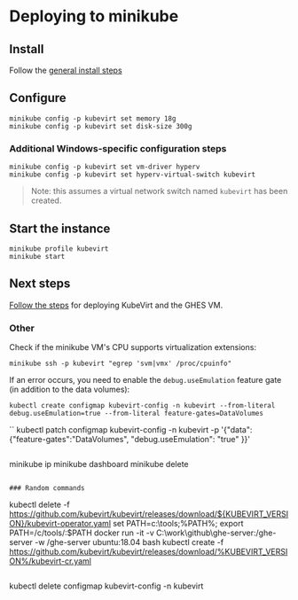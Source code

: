 # Deploying to minikube

## Install

Follow the [general install steps](https://kubernetes.io/docs/tasks/tools/install-minikube/)

## Configure

```
minikube config -p kubevirt set memory 18g
minikube config -p kubevirt set disk-size 300g
```

### Additional Windows-specific configuration steps

```
minikube config -p kubevirt set vm-driver hyperv
minikube config -p kubevirt set hyperv-virtual-switch kubevirt
```

> Note: this assumes a virtual network switch named `kubevirt` has been created.

## Start the instance

```
minikube profile kubevirt
minikube start
```

## Next steps

[Follow the steps](README.md) for deploying KubeVirt and the GHES VM.


### Other

Check if the minikube VM's CPU supports virtualization extensions:

```
minikube ssh -p kubevirt "egrep 'svm|vmx' /proc/cpuinfo"
```

If an error occurs, you need to enable the `debug.useEmulation` feature gate (in addition to the data volumes):

```
kubectl create configmap kubevirt-config -n kubevirt --from-literal debug.useEmulation=true --from-literal feature-gates=DataVolumes
```

``
kubectl patch configmap kubevirt-config -n kubevirt -p '{"data":{"feature-gates":"DataVolumes", "debug.useEmulation": "true" }}'
```

```
minikube ip
minikube dashboard
minikube delete
```

### Random commands

```
kubectl delete -f https://github.com/kubevirt/kubevirt/releases/download/${KUBEVIRT_VERSION}/kubevirt-operator.yaml
set PATH=c:\tools;%PATH%;
export PATH=/c/tools/:$PATH
docker run -it -v C:\work\github\ghe-server:/ghe-server -w /ghe-server ubuntu:18.04 bash
kubectl create -f https://github.com/kubevirt/kubevirt/releases/download/%KUBEVIRT_VERSION%/kubevirt-cr.yaml
```

```
kubectl delete configmap kubevirt-config -n kubevirt
```
